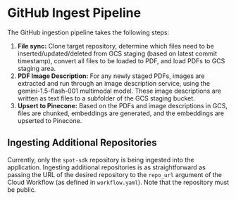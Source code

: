 # GitHub Ingest Pipeline

The GitHub ingestion pipeline takes the following steps:
1. **File sync:** Clone target repository, determine which files need to be inserted/updated/deleted from GCS staging (based on latest commit timestamp), convert all files to be loaded to PDF, and load PDFs to GCS staging area.
2. **PDF Image Description:** For any newly staged PDFs, images are extracted and run through an image description service, using the gemini-1.5-flash-001 multimodal model. These image descriptions are written as text files to a subfolder of the GCS staging bucket.
3. **Upsert to Pinecone:** Based on the PDFs and image descriptions in GCS, files are chunked, embeddings are generated, and the embeddings are upserted to Pinecone.

## Ingesting Additional Repositories

Currently, only the `spot-sdk` repository is being ingested into the application. Ingesting additional repositories is as straightforward as passing the URL of the desired repository to the `repo_url` argument of the Cloud Workflow (as defined in `workflow.yaml`). Note that the repository must be public. 